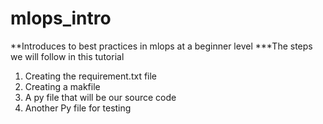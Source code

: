 # mlops_intro
**Introduces to best practices in mlops at a beginner level
***The steps we will follow in this tutorial

1. Creating the requirement.txt file
2. Creating a makfile
3. A py file that will be our source code
4. Another Py file for testing

